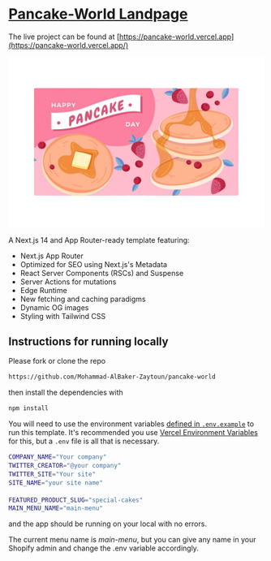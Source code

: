 # [Pancake-World Landpage](https://pancake-world.vercel.app)

The live project can be found at [https://pancake-world.vercel.app](https://pancake-world.vercel.app/)

![Hero Image](/public/imgs/banner.png?raw=true 'Pancake World')

A Next.js 14 and App Router-ready template featuring:

- Next.js App Router
- Optimized for SEO using Next.js's Metadata
- React Server Components (RSCs) and Suspense
- Server Actions for mutations
- Edge Runtime
- New fetching and caching paradigms
- Dynamic OG images
- Styling with Tailwind CSS

## Instructions for running locally

Please fork or clone the repo

```bash
https://github.com/Mohammad-AlBaker-Zaytoun/pancake-world
```

then install the dependencies with

```bash
npm install
```

You will need to use the environment variables [defined in `.env.example`](.env.example) to run this template. It's recommended you use [Vercel Environment Variables](https://vercel.com/docs/concepts/projects/environment-variables) for this, but a `.env` file is all that is necessary.

```bash
COMPANY_NAME="Your company"
TWITTER_CREATOR="@your company"
TWITTER_SITE="Your site"
SITE_NAME="your site name"

FEATURED_PRODUCT_SLUG="special-cakes"
MAIN_MENU_NAME="main-menu"
```

and the app should be running on your local with no errors.

The current menu name is _main-menu_, but you can give any name in your Shopify admin and change the .env variable accordingly.
